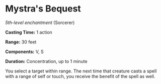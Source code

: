# Mystra's Bequest
*5th-level enchantment* (Sorcerer)

**Casting Time:** 1 action

**Range:** 30 feet

**Components:** V, S

**Duration:** Concentration, up to 1 minute

You select a target within range. The next time that creature casts a spell with a range of self or touch, you receive the benefit of the spell as well.
